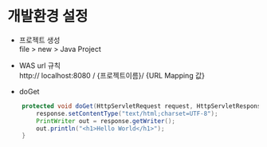 # 개발환경 설정

- 프로젝트 생성  
file > new > Java Project

- WAS url 규칙  
http:// localhost:8080 / {프로젝트이름}/ {URL Mapping 값}

- doGet
```java
	protected void doGet(HttpServletRequest request, HttpServletResponse response) throws ServletException, IOException {
		response.setContentType("text/html;charset=UTF-8");
		PrintWriter out = response.getWriter();
		out.println("<h1>Hello World</h1>");
	}
```
